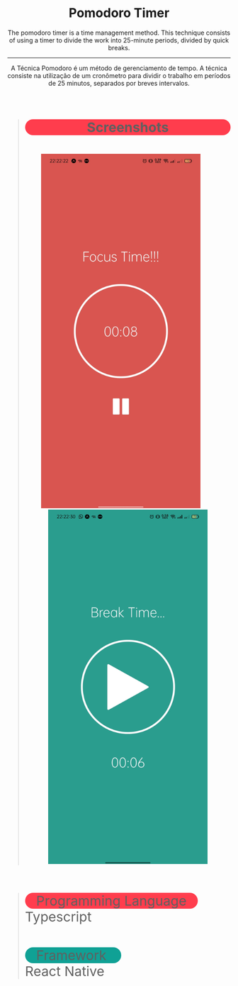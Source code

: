 <h1 align="center">Pomodoro Timer</h1>
<p align="center">The pomodoro timer is a time management method. This technique consists of using a timer to divide the work into 25-minute periods, divided by quick breaks.</p>
<hr>
<p align="center">A Técnica Pomodoro é um método de gerenciamento de tempo. A técnica consiste na utilização de um cronômetro para dividir o trabalho em períodos de 25 minutos, separados por breves intervalos.<p>
<br>

>
> <div align="center">
> <h2 style="font-size: 30px; background: #ff3d4d; border-radius: 20px">Screenshots</h2> <br>
> <img height=800px src="assets/screenshot_1.jpg"> &nbsp&nbsp&nbsp&nbsp&nbsp&nbsp&nbsp
> <img height=800px src="assets/screenshot_2.jpg"> 
></div>
<br><br>

>
><div align="left">
> <span style="font-size: 30px; background: #ff3d4d; border-radius: 20px">&nbsp&nbsp&nbspProgramming Language&nbsp&nbsp&nbsp</span><br>
> <span style="font-size: 30px;">Typescript</span><br> <br> <br> <br>
><span style="font-size: 30px; background: #10a195; border-radius: 20px">&nbsp&nbsp&nbspFramework&nbsp&nbsp&nbsp&nbsp</span> <br>
> <span  style="font-size: 30px;">React Native</span>
></div>

